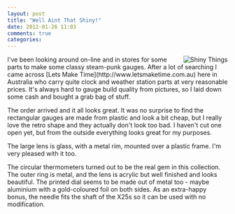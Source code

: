 ```yaml
---
layout: post
title: "Well Aint That Shiny!"
date: 2012-01-26 11:03
comments: true
categories: 
---
```

<img src="/resources/shiny_things.jpg" alt="Shiny Things" align="right"/>
I've been looking around on-line and in stores for some parts to 
make some classy steam-punk gauges.
After a lot of searching I came 
across [Lets Make Time](http://www.letsmaketime.com.au)
here in Australia who carry quite clock and weather station
parts at very reasonable prices.
It's always hard to gauge build quality from pictures, so I laid 
down some cash and bought a grab bag of stuff.

The order arrived and it all looks great.
It was no surprise to find the rectangular gauges are made from
plastic and look a bit cheap, but I really love the retro shape
and they actually don't look too bad.  I haven't cut one open yet,
but from the outside everything looks great for my purposes.

The large lens is glass, with a metal rim, mounted over
a plastic frame.  I'm very pleased with it too.

The circular thermometers turned out to be the real gem in
this collection.  The outer ring is metal, and the lens is acrylic
but well finished and looks beautiful.  The printed dial seems to be made out
of metal too - maybe aluminium with a gold-coloured foil on both sides.
As an extra-happy bonus, the needle fits the shaft of the X25s so it
can be used with no modification.


